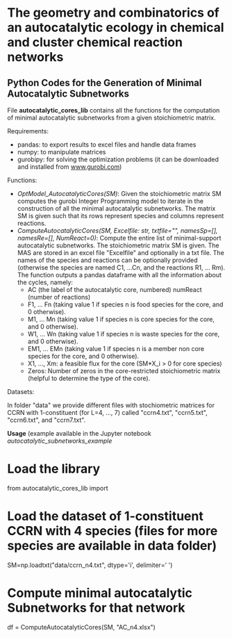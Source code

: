 # The geometry and combinatorics of an autocatalytic ecology in chemical and cluster chemical reaction networks
## Python Codes for the Generation of Minimal Autocatalytic Subnetworks

File **autocatalytic_cores_lib** contains all the functions for the computation of minimal autocatalytic subnetworks from a given stoichiometric matrix.

Requirements:

- pandas: to export results to excel files and handle data frames
- numpy: to manipulate matrices
- gurobipy: for solving the optimization problems (it can be downloaded and installed from www.gurobi.com)

Functions:

- _OptModel_AutocatalyticCores(SM)_: Given the stoichiometric matrix SM computes the gurobi Integer Programming model to iterate in the construction of all the minimal autocatalytic subnetworks. The matrix SM is given such that its rows represent species and columns represent reactions.
- _ComputeAutocatalyticCores(SM, Excelfile: str, txtfile="", namesSp=[], namesRe=[], NumReact=0)_: Compute the entire list of minimal-support autocatalytic subnetworks. The stoichiometric matrix SM is given. The MAS are stored in an excel file "Excelfile" and optionally in a txt file. The names of the species and reactions can be optionally provided (otherwise the species are named C1, ...Cn, and the reactions R1, ... Rm). The function outputs a pandas dataframe with all the information about the cycles, namely:
  - AC (the label of the autocatalytic core, numbered)
numReact (number of reactions)
  - F1, ... Fn (taking value 1 if species n is food species for the core, and 0 otherwise).
  - M1, ... Mn (taking value 1 if species n is core species for the core, and 0 otherwise).
  - W1, ... Wn (taking value 1 if species n is waste species for the core, and 0 otherwise).
  - EM1, ... EMn (taking value 1 if species n is a member non core species for the core, and 0 otherwise).
  - X1, ..., Xm: a feasible flux for the core (SM*X_i > 0 for core species)
  - Zeros: Number of zeros in the core-restricted stoichiometric matrix (helpful to determine the type of the core).

Datasets:

In folder "data" we provide different files with stochiometric matrices for CCRN with 1-constituent (for L=4, ..., 7) called "ccrn4.txt",  "ccrn5.txt",  "ccrn6.txt", and  "ccrn7.txt".

**Usage** (example available in the Jupyter notebook _autocatalytic_subnetworks_example_ 

# Load the library
from autocatalytic_cores_lib import

# Load the dataset of 1-constituent CCRN with 4 species (files for more species are available in data folder)
SM=np.loadtxt("data/ccrn_n4.txt", dtype='i', delimiter=' ')

# Compute minimal autocatalytic Subnetworks for that network
df = ComputeAutocatalyticCores(SM, "AC_n4.xlsx")



